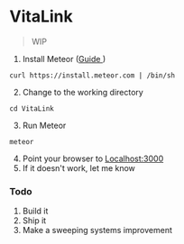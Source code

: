 VitaLink
===========

> WIP

1. Install Meteor ([Guide ](http://docs.meteor.com))

  ```
  curl https://install.meteor.com | /bin/sh
  ```

2. Change to the working directory

  ```
  cd VitaLink
  ```

3. Run Meteor

  ```
  meteor
  ```

4. Point your browser to [Localhost:3000 ](http://localhost:3000)
5. If it doesn't work, let me know

### Todo
1. Build it
2. Ship it
3. Make a sweeping systems improvement
